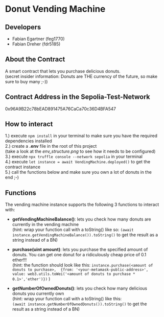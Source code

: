 # Donut Vending Machine

## Developers
- Fabian Egartner (feg1770)
- Fabian Dreher (fdr5185)

## About the Contract
A smart contract that lets you purchase delicious donuts. <br>
(secret insider information: Donuts are THE currency of the future, so make sure to buy many ;-))

## Contract Address in the Sepolia-Test-Network
0x96A9B22c78bEAD891475A76CaCa70c36D4BFA547

## How to interact
1.) execute ```npm install``` in your terminal to make sure you have the required dependencies installed <br>
2.) create a <b>.env</b> file in the root of this project <br> (take a look at the <i>env_structure.png</i> to see how it needs to be configured) <br>
3.) execute ```npx truffle console --network sepolia``` in your terminal <br>
4.) execute ```let instance = await VendingMachine.deployed()``` to get the contract instance <br>
5.) call the functions below and make sure you own a lot of donuts in the end ;-)

## Functions
The vending machine instance supports the following 3 functions to interact with:

- <b>getVendingMachineBalance()</b>: lets you check how many donuts are currently in the vending machine <br>
(hint: wrap your function call with a toString() like so: ```(await instance.getVendingMachineBalance()).toString()``` 
to get the result as a string instead of a BN)

- <b>purchase(uint amount)</b>: lets you purchase the specified amount of donuts. You can get one donut for a ridiculously cheap price of 0.1 ether!!! <br>
(hint: the function should look like this: ```instance.purchase(<amount of donuts to purchase>, 
{from: '<your-metamask-public-address>', value: web3.utils.toWei('<amount of donuts to purchase * 0.1>','ether')})``` )

- <b>getNumberOfOwnedDonuts()</b>: lets you check how many delicious donuts you currently own <br>
(hint: wrap your function call with a toString() like this: <br> ```(await instance.getNumberOfOwnedDonuts()).toString()``` 
to get the result as a string instead of a BN)